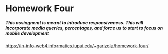 # Homework Four

##### This assingnemt is meant to introduce responsiveness. This will incorporate media queries, percentages, and force us to start to focus on mobile development

https://in-info-web4.informatics.iupui.edu/~garizola/homework-four/
